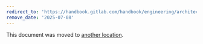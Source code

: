 ```yaml
---
redirect_to: 'https://handbook.gitlab.com/handbook/engineering/architecture/design-documents/modular_monolith/proof_of_concepts/'
remove_date: '2025-07-08'
---
```


This document was moved to [another location](https://handbook.gitlab.com/handbook/engineering/architecture/design-documents/modular_monolith/proof_of_concepts/).

<!-- This redirect file can be deleted after <2025-07-08>. -->
<!-- Redirects that point to other docs in the same project expire in three months. -->
<!-- Redirects that point to docs in a different project or site (for example, link is not relative and starts with `https:`) expire in one year. -->
<!-- Before deletion, see: https://docs.gitlab.com/ee/development/documentation/redirects.html -->
